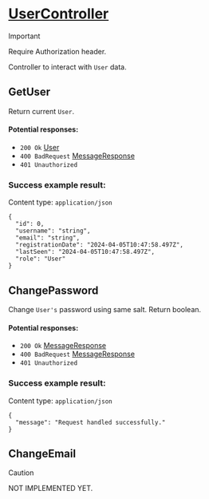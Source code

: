 # [UserController](../ProjectTisa/Controllers/BusinessControllers/UserRelatedControllers/UserController.cs)
> [!IMPORTANT]
> Require Authorization header.

Controller to interact with `User` data.
## GetUser
Return current `User`.
#### Potential responses:
* `200 Ok` 
[User](../../ProjectTisa/Models/User.cs)
* `400 BadRequest` 
[MessageResponse](../../ProjectTisa/Controllers/GeneralData/Responses/MessageResponse.cs)
* `401 Unauthorized`
### Success example result:
Content type: `application/json`
```
{
  "id": 0,
  "username": "string",
  "email": "string",
  "registrationDate": "2024-04-05T10:47:58.497Z",
  "lastSeen": "2024-04-05T10:47:58.497Z",
  "role": "User"
}
```
## ChangePassword
Change `User's` password using same salt.
Return boolean.
#### Potential responses:
* `200 Ok` 
[MessageResponse](../../ProjectTisa/Controllers/GeneralData/Responses/MessageResponse.cs)
* `400 BadRequest` 
[MessageResponse](../../ProjectTisa/Controllers/GeneralData/Responses/MessageResponse.cs)
* `401 Unauthorized`
### Success example result:
Content type: `application/json`
```
{
  "message": "Request handled successfully."
}
```
## ChangeEmail
> [!CAUTION]
> NOT IMPLEMENTED YET.